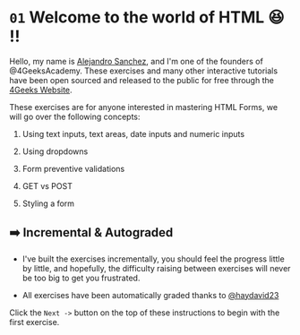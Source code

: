 
# `01` Welcome to the world of HTML 😆 !!

Hello, my name is [Alejandro Sanchez](http://alesanchezr.com), and I'm one of the founders of @4GeeksAcademy. These exercises and many other interactive tutorials have been open sourced and released to the public for free through the [4Geeks Website](www.4geeks.com).

These exercises are for anyone interested in mastering HTML Forms, we will go over the following concepts:

1. Using text inputs, text areas, date inputs and numeric inputs

2. Using dropdowns

3. Form preventive validations

4. GET vs POST

5. Styling a form

## ➡️ Incremental & Autograded

- I've built the exercises incrementally, you should feel the progress little by little, and hopefully, the difficulty raising between exercises will never be too big to get you frustrated.

- All exercises have been automatically graded thanks to [@haydavid23](https://github.com/haydavid23)

Click the `Next ->` button on the top of these instructions to begin with the first exercise.
